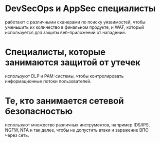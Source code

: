 # DevSecOps и AppSec специалисты

работают с различными сканерами по поиску уязвимостей, чтобы уменьшить их количество в финальном продукте, и WAF, который используется для защиты веб-приложений от нападений.

# Специалисты, которые занимаются защитой от утечек

используют DLP и PAM-системы, чтобы контролировать информационные потоки пользователей.


# Те, кто занимается сетевой безопасностью

используют множество различных инструментов, например IDS/IPS, NGFW, NTA и так далее, чтобы не допустить атаки и заражение ВПО через сеть.

